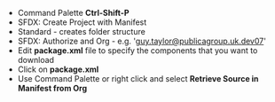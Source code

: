 - Command Palette **Ctrl-Shift-P**
- SFDX: Create Project with Manifest
- Standard - creates folder structure
- SFDX: Authorize and Org - e.g. 'guy.taylor@publicagroup.uk.dev07'
- Edit **package.xml** file to specify the components that you want to download
- Click on **package.xml**
- Use Command Palette or right click and select **Retrieve Source in Manifest from Org**
